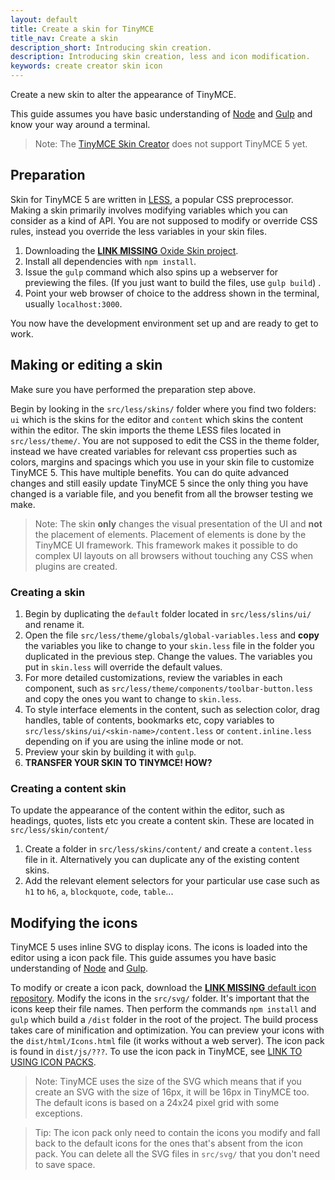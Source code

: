```yaml
---
layout: default
title: Create a skin for TinyMCE
title_nav: Create a skin
description_short: Introducing skin creation.
description: Introducing skin creation, less and icon modification.
keywords: create creator skin icon
---
```


Create a new skin to alter the appearance of TinyMCE.

This guide assumes you have basic understanding of [Node](http://nodejs.org) and [Gulp](http://gulpjs.com) and know your way around a terminal.

> Note: The  [TinyMCE Skin Creator](http://skin.tinymce.com/) does not support TinyMCE 5 yet.

## Preparation

Skin for TinyMCE 5 are written in [LESS](http://lesscss.org), a popular CSS preprocessor. Making a skin primarily involves modifying variables which you can consider as a kind of API. You are not supposed to modify or override CSS rules, instead you override the less variables in your skin files.

1. Downloading the [**LINK MISSING** Oxide Skin project](#).
2. Install all dependencies with `npm install`.
3. Issue the `gulp` command which also spins up a webserver for previewing the files. (If you just want to build the files, use `gulp build`) .
4. Point your web browser of choice to the address shown in the terminal, usually `localhost:3000`.

You now have the development environment set up and are ready to get to work.

## Making or editing a skin

Make sure you have performed the preparation step above.

Begin by looking in the `src/less/skins/` folder where you find two folders: `ui` which is the skins for the editor and `content` which skins the content within the editor. The skin imports the theme LESS files located in `src/less/theme/`. You are not supposed to edit the CSS in the theme folder, instead we have created variables for relevant css properties such as colors, margins and spacings which you use in your skin file to customize TinyMCE 5. This have multiple benefits. You can do quite advanced changes and still easily update TinyMCE 5 since the only thing you have changed is a variable file, and you benefit from all the browser testing we make.

> Note: The skin **only** changes the visual presentation of the UI and **not** the placement of elements. Placement of elements is done by the TinyMCE UI framework. This framework makes it possible to do complex UI layouts on all browsers without touching any CSS when plugins are created.

### Creating a skin

1. Begin by duplicating the `default` folder located in `src/less/slins/ui/` and rename it.
2. Open the file `src/less/theme/globals/global-variables.less` and **copy** the variables you like to change to your `skin.less` file in the folder you duplicated in the previous step. Change the values. The variables you put in `skin.less` will override the default values.
3. For more detailed customizations, review the variables in each component, such as `src/less/theme/components/toolbar-button.less` and copy the ones you want to change to `skin.less`.
4. To style interface elements in the content, such as selection color, drag handles, table of contents, bookmarks etc, copy variables to `src/less/skins/ui/<skin-name>/content.less` or `content.inline.less` depending on if you are using the inline mode or not.
5. Preview your skin by building it with `gulp`.
6. **TRANSFER YOUR SKIN TO TINYMCE! HOW?** 

### Creating a content skin

To update the appearance of the content within the editor, such as headings, quotes, lists etc you create a content skin. These are located in `src/less/skin/content/`

1. Create a folder in `src/less/skins/content/` and create a `content.less` file in it. Alternatively you can duplicate any of the existing content skins.
2. Add the relevant element selectors for your particular use case such as `h1` to `h6`, `a`, `blockquote`, `code`, `table`... 

## Modifying the icons

TinyMCE 5 uses inline SVG to display icons. The icons is loaded into the editor using a icon pack file.  This guide assumes you have basic understanding of [Node](http://nodejs.org) and [Gulp](http://gulpjs.com).

To modify or create a icon pack, download the [**LINK MISSING** default icon repository](#). Modify the icons in the `src/svg/` folder. It's important that the icons keep their file names. Then perform the commands  `npm install` and `gulp` which build a `/dist` folder in the root of the project. The build process takes care of minification and optimization. You can preview your icons with the `dist/html/Icons.html` file (it works without a web server). The icon pack is found in `dist/js/???`. To use the icon pack in TinyMCE, see [LINK TO USING ICON PACKS](#).

> Note: TinyMCE uses the size of the SVG which means that if you create an SVG with the size of 16px, it will be 16px in TinyMCE too. The default icons is based on a 24x24 pixel grid with some exceptions.

> Tip: The icon pack only need to contain the icons you modify and fall back to the default icons for the ones that's absent from the icon pack. You can delete all the SVG files in `src/svg/` that you don't need to save space.

